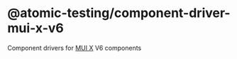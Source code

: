 # @atomic-testing/component-driver-mui-x-v6

Component drivers for [MUI X](https://mui.com) V6 components
